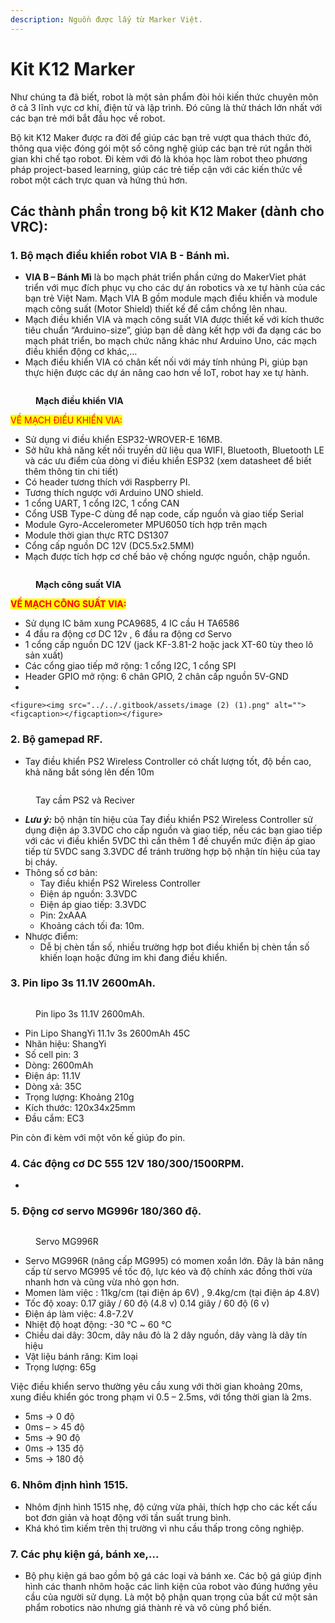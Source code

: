 ```yaml
---
description: Nguồn được lấy từ Marker Việt.
---
```


# Kit K12 Marker

Như chúng ta đã biết, robot là một sản phẩm đòi hỏi kiến thức chuyên môn ở cả 3 lĩnh vực cơ khí, điện tử và lập trình. Đó cũng là thử thách lớn nhất với các bạn trẻ mới bắt đầu học về robot.

Bộ kit K12 Maker được ra đời để giúp các bạn trẻ vượt qua thách thức đó, thông qua việc đóng gói một số công nghệ giúp các bạn trẻ rút ngắn thời gian khi chế tạo robot. Đi kèm với đó là khóa học làm robot theo phương pháp project-based learning, giúp các trẻ tiếp cận với các kiến thức về robot một cách trực quan và hứng thú hơn.

## **Các thành phần trong bộ kit K12 Maker (dành cho VRC)**:

### 1. **Bộ mạch điều khiển robot VIA B - Bánh mì.**

* **VIA B – Bánh Mì** là bo mạch phát triển phần cứng do MakerViet phát triển với mục đích phục vụ cho các dự án robotics và xe tự hành của các bạn trẻ Việt Nam. Mạch VIA B gồm module mạch điều khiển và module mạch công suất (Motor Shield) thiết kế để cắm chồng lên nhau.
* Mạch điều khiển VIA và mạch công suất VIA được thiết kế với kích thước tiêu chuẩn “Arduino-size”, giúp bạn dễ dàng kết hợp với đa dạng các bo mạch phát triển, bo mạch chức năng khác như Arduino Uno, các mạch điều khiển động cơ khác,…
* Mạch điều khiển VIA có chân kết nối với máy tính nhúng Pi, giúp bạn thực hiện được các dự án nâng cao hơn về IoT, robot hay xe tự hành.



<figure><img src="../../.gitbook/assets/image (1) (1).png" alt=""><figcaption><p><strong>Mạch điều khiển VIA</strong></p></figcaption></figure>

<mark style="color:red;">VỀ MẠCH ĐIỀU KHIỂN VIA:</mark>

* Sử dụng vi điều khiển ESP32-WROVER-E 16MB.
* Sở hữu khả năng kết nối truyền dữ liệu qua WIFI, Bluetooth, Bluetooth LE và các ưu điểm của dòng vi điều khiển ESP32 (xem datasheet để biết thêm thông tin chi tiết)
* Có header tương thích với Raspberry PI.
* Tương thích ngược với Arduino UNO shield.
* 1 cổng UART, 1 cổng I2C, 1 cổng CAN
* Cổng USB Type-C dùng để nạp code, cấp nguồn và giao tiếp Serial
* Module Gyro-Accelerometer MPU6050 tích hợp trên mạch
* Module thời gian thực RTC DS1307
* Cổng cấp nguồn DC 12V (DC5.5x2.5MM)
* Mạch được tích hợp cơ chế bảo vệ chống ngược nguồn, chập nguồn.



<figure><img src="../../.gitbook/assets/image (1) (1) (1).png" alt=""><figcaption><p><strong>Mạch công suất VIA</strong></p></figcaption></figure>

<mark style="color:red;">**VỀ MẠCH CÔNG SUẤT VIA:**</mark>

* Sử dụng IC băm xung PCA9685, 4 IC cầu H TA6586
* 4 đầu ra động cơ DC 12v , 6 đầu ra động cơ Servo
* 1 cổng cấp nguồn DC 12V (jack KF-3.81-2 hoặc jack XT-60 tùy theo lô sản xuất)
* Các cổng giao tiếp mở rộng: 1 cổng I2C, 1 cổng SPI
* Header GPIO mở rộng: 6 chân GPIO, 2 chân cấp nguồn 5V-GND
*

    <figure><img src="../../.gitbook/assets/image (2) (1).png" alt=""><figcaption></figcaption></figure>

### 2. **Bộ gamepad RF.**

* Tay điều khiển PS2 Wireless Controller có chất lượng tốt, độ bền cao, khả năng bắt sóng lên đến 10m

<figure><img src="../../.gitbook/assets/image (2).png" alt=""><figcaption><p>Tay cầm PS2 và Reciver</p></figcaption></figure>

* _**Lưu ý:**_ bộ nhận tín hiệu của Tay điều khiển PS2 Wireless Controller sử dụng điện áp 3.3VDC cho cấp nguồn và giao tiếp, nếu các bạn giao tiếp với các vi điều khiển 5VDC thì cần thêm 1 đế chuyển mức điện áp giao tiếp từ 5VDC sang 3.3VDC để tránh trường hợp bộ nhận tín hiệu của tay bị cháy.
* Thông số cơ bản:
  * Tay điều khiển PS2 Wireless Controller
  * Điện áp nguồn: 3.3VDC
  * Điện áp giao tiếp: 3.3VDC
  * Pin: 2xAAA
  * Khoảng cách tối đa: 10m.
* Nhược điểm:
  * Dễ bị chèn tần số, nhiều trường hợp bot điều khiển bị chèn tần số khiến loạn hoặc đứng im khi đang điều khiển.

### 3. **Pin lipo 3s 11.1V 2600mAh.**

<figure><img src="../../.gitbook/assets/image.png" alt=""><figcaption><p>Pin lipo 3s 11.1V 2600mAh.</p></figcaption></figure>

* Pin Lipo ShangYi 11.1v 3s 2600mAh 45C
* Nhãn hiệu: ShangYi
* Số cell pin: 3
* Dòng: 2600mAh
* Điện áp: 11.1V
* Dòng xả: 35C
* Trọng lượng: Khoảng 210g
* Kích thước: 120x34x25mm
* Đầu cắm: EC3

Pin còn đi kèm với một vôn kế giúp đo pin.



### 4. **Các động cơ DC 555 12V 180/300/1500RPM.**

*

### 5. **Động cơ servo MG996r 180/360 độ.**

<figure><img src="../../.gitbook/assets/image (7).png" alt=""><figcaption><p>Servo MG996R</p></figcaption></figure>

* Servo MG996R (nâng cấp MG995) có momen xoắn lớn. Đây là bản nâng cấp từ servo MG995 về tốc độ, lực kéo và độ chính xác đồng thời vừa nhanh hơn và cũng vừa nhỏ gọn hơn.
* Momen làm việc : 11kg/cm (tại điện áp 6V) , 9.4kg/cm (tại điện áp 4.8V)
* Tốc độ xoay: 0.17 giây / 60 độ (4.8 v) 0.14 giây / 60 độ (6 v)
* Điện áp làm việc: 4.8-7.2V
* Nhiệt độ hoạt động: -30 ℃ \~ 60 ℃
* Chiều dai dây: 30cm, dây nâu đỏ là 2 dây nguồn, dây vàng là dây tín hiệu
* Vật liệu bánh răng: Kim loại
* Trọng lượng: 65g

Việc điều khiển servo thường yêu cầu xung với thời gian khoảng 20ms, xung điều khiển góc trong phạm vi 0.5 – 2.5ms, với tổng thời gian là 2ms.

* 5ms -> 0 độ
* 0ms – > 45 độ
* 5ms -> 90 độ
* 0ms -> 135 độ
* 5ms -> 180 độ

### 6. **Nhôm định hình 1515.**

* Nhôm định hình 1515 nhẹ, độ cứng vừa phải, thích hợp cho các kết cấu bot đơn giản và hoạt động với tần suất trung bình.
* Khá khó tìm kiếm trên thị trường vì nhu cầu thấp trong công nghiệp.



### 7. **Các phụ kiện gá, bánh xe,...**

* Bộ phụ kiện gá bao gồm bộ gá các loại và bánh xe. Các bộ gá giúp định hình các thanh nhôm hoặc các linh kiện của robot vào đúng hướng yêu cầu của người sử dụng. Là một bộ phận quan trọng của bất cứ một sản phẩm robotics nào nhưng giá thành rẻ và vô cùng phổ biến.



